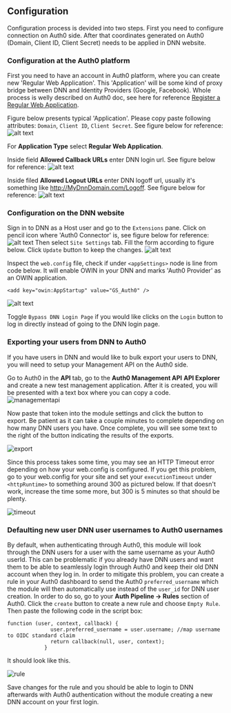 ## Configuration
Configuration process is devided into two steps. First you need to configure connection on Auth0 side. After that coordinates generated on Auth0 (Domain, Client ID, Client Secret) needs to be applied in DNN website.
### Configuration at the Auth0 platform
First you need to have an account in Auth0 platform, where you can create new 'Regular Web Application'. This 'Application' will be some kind of proxy bridge between DNN and Identity Providers (Google, Facebook). Whole process is welly described on Auth0 doc, see here for reference [Register a Regular Web Application](https://auth0.com/docs/dashboard/guides/applications/register-app-regular-web).

Figure below presents typical 'Application'. Please copy paste following attributes: `Domain`, `Client ID`, `Client Secret`. See figure below for reference:
![alt text](https://raw.githubusercontent.com/BarryWaluszko/Auth0_DnnProvider/doc/doc/images/Auth0_Configure_02.png)

For **Application Type** select **Regular Web Application**.

Inside field **Allowed Callback URLs** enter DNN login url. See figure below for reference:
![alt text](https://raw.githubusercontent.com/BarryWaluszko/Auth0_DnnProvider/doc/doc/images/Auth0_Configure_03.png)

Inside filed **Allowed Logout URLs** enter DNN logoff url, usually it's something like http://MyDnnDomain.com/Logoff. See figure below for reference: 
![alt text](https://raw.githubusercontent.com/BarryWaluszko/Auth0_DnnProvider/doc/doc/images/Auth0_Configure_04.png)

### Configuration on the DNN website
Sign in to DNN as a Host user and go to the `Extensions` pane. Click on pencil icon where 'Auth0 Connector' is, see figure below for reference:
![alt text](https://raw.githubusercontent.com/BarryWaluszko/Auth0_DnnProvider/doc/doc/images/DNN_Configure_01.png)
Then select `Site Settings` tab. Fill the form according to figure below. Click `Update` button to keep the changes.
![alt text](https://raw.githubusercontent.com/BarryWaluszko/Auth0_DnnProvider/doc/doc/images/DNN_Configure_02.png)

Inspect the `web.config` file, check if under `<appSettings>` node is line from code below. It will enable OWIN in your DNN and marks 'Auth0 Provider' as an OWIN application. 
```
<add key="owin:AppStartup" value="GS_Auth0" />
```
![alt text](https://raw.githubusercontent.com/BarryWaluszko/Auth0_DnnProvider/doc/doc/images/DNN_Configure_03.png)

Toggle `Bypass DNN Login Page` if you would like clicks on the `Login` button to log in directly instead of going to the DNN login page.

### Exporting your users from DNN to Auth0
If you have users in DNN and would like to bulk export your users to DNN, you will need to setup your Management API on the Auth0 side.

Go to Auth0 in the **API** tab, go to the **Auth0 Management API** **API Explorer** and create a new test management application. After it is created, you will be presented with a text box where you can copy a code.
![managementapi](https://user-images.githubusercontent.com/90643304/142917722-d0723bfb-d2c5-4c69-9fde-1531e038b8af.PNG)

Now paste that token into the module settings and click the button to export. Be patient as it can take a couple minutes to complete depending on how many DNN users you have. Once complete, you will see some text to the right of the button indicating the results of the exports.

![export](https://user-images.githubusercontent.com/90643304/142923587-746665e1-8b58-4a33-8cb0-47e801f230cb.PNG)

Since this process takes some time, you may see an HTTP Timeout error depending on how your web.config is configured. If you get this problem, go to your web.config for your site and set your `executionTimeout` under `<httpRuntime>` to something around 300 as pictured below. If that doesn't work, increase the time some more, but 300 is 5 minutes so that should be plenty.

![timeout](https://user-images.githubusercontent.com/90643304/142924196-bda2475f-4aca-4b9e-a827-2cc8da017fdc.PNG)

### Defaulting new user DNN user usernames to Auth0 usernames
By default, when authenticating through Auth0, this module will look through the DNN users for a user with the same username as your Auth0 userId. This can be problematic
 if you already have DNN users and want them to be able to seamlessly login through Auth0 and keep their old DNN account when they log in. In order to mitigate this problem, you can create a rule in your Auth0 dashboard to send the Auth0 `preferred_username` which the module will then automatically use instead of the `user_id` for DNN user creation. In order to do so, go to your **Auth Pipeline -> Rules** section of Auth0. Click the `create` button to create a new rule and choose `Empty Rule`. Then paste the following code in the script box:
```
function (user, context, callback) {
			  user.preferred_username = user.username; //map username to OIDC standard claim
			  return callback(null, user, context);
			}
```

It should look like this.

![rule](https://user-images.githubusercontent.com/90643304/142925014-9707c81b-6114-415f-88c0-bbd2bda3bd04.PNG)

Save changes for the rule and you should be able to login to DNN afterwards with Auth0 authentication without the module creating a new DNN account on your first login.


